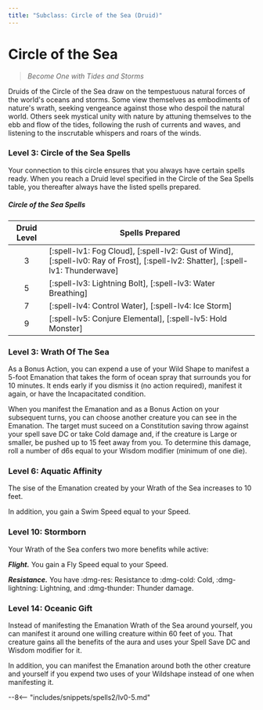 ```yaml
---
title: "Subclass: Circle of the Sea (Druid)"
---
```


<p style="display:none">
Become One with Tides and Storms
</p>

# Circle of the Sea

> *Become One with Tides and Storms*


Druids of the Circle of the Sea draw on the tempestuous natural forces of the world's oceans and storms. Some view themselves as embodiments of nature's wrath, seeking vengeance against those who despoil the natural world. Others seek mystical unity with nature by attuning themselves to the ebb and flow of the tides, following the rush of currents and waves, and listening to the inscrutable whispers and roars of the winds.

### Level 3: Circle of the Sea Spells

Your connection to this circle ensures that you always have certain spells ready. When you reach a Druid level specified in the Circle of the Sea Spells table, you thereafter always have the listed spells prepared.

##### Circle of the Sea Spells

| Druid Level | Spells Prepared |
|:-:|---|
| 3 | [:spell-lv1: Fog Cloud], [:spell-lv2: Gust of Wind], [:spell-lv0: Ray of Frost], [:spell-lv2: Shatter], [:spell-lv1: Thunderwave] |
| 5 | [:spell-lv3: Lightning Bolt], [:spell-lv3: Water Breathing] |
| 7 | [:spell-lv4: Control Water], [:spell-lv4: Ice Storm] |
| 9 | [:spell-lv5: Conjure Elemental], [:spell-lv5: Hold Monster] |

### Level 3: Wrath Of The Sea 

As a Bonus Action, you can expend a use of your Wild Shape to manifest a 5-foot Emanation that takes the form of ocean spray that surrounds you for 10 minutes. It ends early if you dismiss it (no action required), manifest it again, or have the Incapacitated condition.

When you manifest the Emanation and as a Bonus Action on your subsequent turns, you can choose another creature you can see in the Emanation. The target must suceed on a Constitution saving throw against your spell save DC or take Cold damage and, if the creature is Large or smaller, be pushed up to 15 feet away from you. To determine this damage, roll a number of d6s equal to your Wisdom modifier (minimum of one die).

### Level 6: Aquatic Affinity

The sise of the Emanation created by your Wrath of the Sea increases to 10 feet.

In addition, you gain a Swim Speed equal to your Speed.

### Level 10: Stormborn

Your Wrath of the Sea confers two more benefits while active:

***Flight.*** You gain a Fly Speed equal to your Speed.

***Resistance.*** You have :dmg-res: Resistance to :dmg-cold: Cold, :dmg-lightning: Lightning, and :dmg-thunder: Thunder damage.

### Level 14: Oceanic Gift

Instead of manifesting the Emanation Wrath of the Sea around yourself, you can manifest it around one willing creature within 60 feet of you. That creature gains all the benefits of the aura and uses your Spell Save DC and Wisdom modifier for it.

In addition, you can manifest the Emanation around both the other creature and yourself if you expend two uses of your Wildshape instead of one when manifesting it.

--8<-- "includes/snippets/spells2/lv0-5.md"